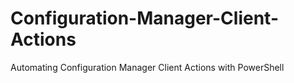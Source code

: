 # Configuration-Manager-Client-Actions
Automating Configuration Manager Client Actions with PowerShell
